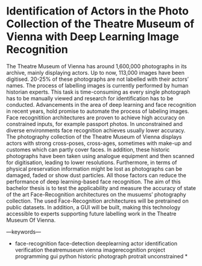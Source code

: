 # Identification of Actors in the Photo Collection of the Theatre Museum of Vienna with Deep Learning Image Recognition
The Theatre Museum of Vienna has around 1,600,000 photographs in its archive, mainly displaying actors. Up to now, 113,000 images have been digitised. 20-25% of these photographs are not labelled with their actors’ names. The process of labelling images is currently performed by human historian experts. This task is time-consuming as every single photograph has to be manually viewed and research for identification has to be conducted.
Advancements in the area of deep learning and face recognition in recent years, hold promise to automate the process of labeling images. Face recognitition architectures are proven to achieve high accuracy on constrained inputs, for example passport photos. In unconstrained and diverse environments face recognition achieves usually lower accuracy. The photography collection of the Theatre Museum of Vienna displays actors with strong cross-poses, cross-ages, sometimes with make-up and customes which can partly cover faces. In addition, these historic photographs have been taken using analogue equipment and then scanned for digitisation, leading to lower resolutions. Furthermore, in terms of physical preservation information might be lost as photographs can be damaged, faded or show dust particles. All those factors can reduce the performance of deep learning-based face recognition.
The aim of this bachelor thesis is to test the applicability and measure the accuracy of state of the art Face-Recognition architectures on the musuems’ photography collection. The used Face-Recognition architectures will be pretrained on public datasets. In addition, a GUI will be built, making this technology accessible to experts supporting future labelling work in the Theatre Museum Of Vienna.

—keywords—
* face-recognition face-detection deeplearning actor identification verification theatremuseum vienna imagerecognition project programming gui python historic photograph protrait unconstrained *
